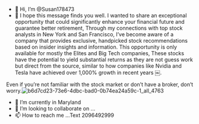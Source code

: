 - 👋 Hi, I’m @Susan178473
- 👀 I hope this message finds you well. I wanted to share an exceptional opportunity that could significantly enhance your financial future and guarantee better retirement, Through my connections with top stock analysts in New York and San Francisco, I’ve become aware of a company that provides exclusive, handpicked stock recommendations based on insider insights and information. This opportunity is only available for mostly the Elites and Big Tech companies, These stocks have the potential to yield substantial returns as they are not guess work but direct from the source, similar to how companies like Nvidia and Tesla have achieved over 1,000% growth in recent years ￼.

Even if you’re not familiar with the stock market or don’t have a broker, don’t worry.![b6d7cd23-73e6-4dbc-bad0-0b74ea24a59c-1_all_4763](https://github.com/user-attachments/assets/f0e74385-f93b-491c-82a0-28b8e9e35570)

- 🌱 I’m currently in Maryland 
- 💞️ I’m looking to collaborate on ...
- 📫 How to reach me ...Text 2096492999
  

<!---
Susan178473/Susan178473 is a ✨ special ✨ repository because its `README.md` (this file) appears on your GitHub profile.
You can click the Preview link to take a look at your changes.
--->
